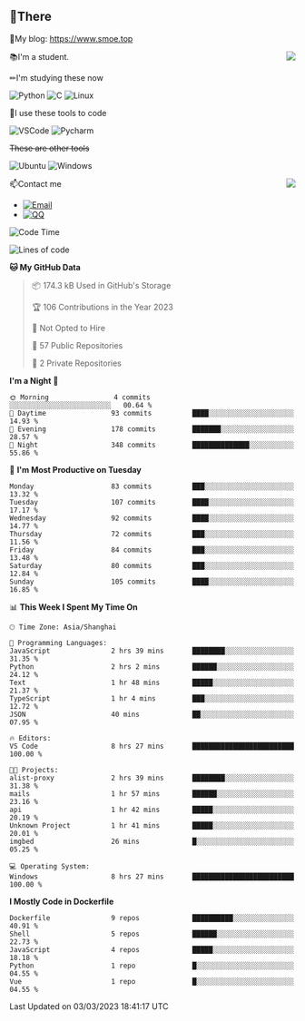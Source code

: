 
## 👏There

📰My blog: https://www.smoe.top

<img align="right" src="https://github-readme-stats.vercel.app/api/top-langs/?username=AkashiCoin"/>


📚I'm a student.

✏I'm studying these now

![Python](https://img.shields.io/badge/-Python-blue?style=flat-square&logo=Python&logoColor=fff)
![C](https://img.shields.io/badge/-C-585858?style=flat-square&logo=C&logoColor=fff)
![Linux](https://img.shields.io/badge/-Linux-black?style=flat-square&logo=Linux&logoColor=fff)

🔨I use these tools to code

![VSCode](https://img.shields.io/badge/-VSCode-blue?style=flat-square&logo=visualstudiocode&logoColor=fff)
![Pycharm](https://img.shields.io/badge/-Pycharm-green?style=flat-square&logo=pycharm&logoColor=fff)

 ~~These are other tools~~

![Ubuntu](https://img.shields.io/badge/-Ubuntu-orange?style=flat-square&logo=Ubuntu&logoColor=fff)
![Windows](https://img.shields.io/badge/-Windows-blue?style=flat-square&logo=Windows&logoColor=fff)

<img align="right" src="https://github-readme-stats.vercel.app/api?username=AkashiCoin" />


📫Contact me

* [![Email](https://img.shields.io/badge/Email-l1040186796@gmail.com-1?style=social&logoColor=fff)](mailto:l1040186796@gmail.com)
* [![QQ](https://img.shields.io/badge/QQ-1040186796-1?style=social&logoColor=fff)](tencent://AddContact/?fromId=45&fromSubId=1&subcmd=all&uin=1040186796&website=www.oicqzone.com)

<!--START_SECTION:waka-->
![Code Time](http://img.shields.io/badge/Code%20Time-602%20hrs%2017%20mins-blue)

![Lines of code](https://img.shields.io/badge/From%20Hello%20World%20I%27ve%20Written-109.1%20thousand%20lines%20of%20code-blue)

**🐱 My GitHub Data** 

> 📦 174.3 kB Used in GitHub's Storage 
 > 
> 🏆 106 Contributions in the Year 2023
 > 
> 🚫 Not Opted to Hire
 > 
> 📜 57 Public Repositories 
 > 
> 🔑 2 Private Repositories 
 > 
**I'm a Night 🦉** 

```text
🌞 Morning                4 commits           ░░░░░░░░░░░░░░░░░░░░░░░░░   00.64 % 
🌆 Daytime                93 commits          ████░░░░░░░░░░░░░░░░░░░░░   14.93 % 
🌃 Evening                178 commits         ███████░░░░░░░░░░░░░░░░░░   28.57 % 
🌙 Night                  348 commits         ██████████████░░░░░░░░░░░   55.86 % 
```
📅 **I'm Most Productive on Tuesday** 

```text
Monday                   83 commits          ███░░░░░░░░░░░░░░░░░░░░░░   13.32 % 
Tuesday                  107 commits         ████░░░░░░░░░░░░░░░░░░░░░   17.17 % 
Wednesday                92 commits          ████░░░░░░░░░░░░░░░░░░░░░   14.77 % 
Thursday                 72 commits          ███░░░░░░░░░░░░░░░░░░░░░░   11.56 % 
Friday                   84 commits          ███░░░░░░░░░░░░░░░░░░░░░░   13.48 % 
Saturday                 80 commits          ███░░░░░░░░░░░░░░░░░░░░░░   12.84 % 
Sunday                   105 commits         ████░░░░░░░░░░░░░░░░░░░░░   16.85 % 
```


📊 **This Week I Spent My Time On** 

```text
🕑︎ Time Zone: Asia/Shanghai

💬 Programming Languages: 
JavaScript               2 hrs 39 mins       ████████░░░░░░░░░░░░░░░░░   31.35 % 
Python                   2 hrs 2 mins        ██████░░░░░░░░░░░░░░░░░░░   24.12 % 
Text                     1 hr 48 mins        █████░░░░░░░░░░░░░░░░░░░░   21.37 % 
TypeScript               1 hr 4 mins         ███░░░░░░░░░░░░░░░░░░░░░░   12.72 % 
JSON                     40 mins             ██░░░░░░░░░░░░░░░░░░░░░░░   07.95 % 

🔥 Editors: 
VS Code                  8 hrs 27 mins       █████████████████████████   100.00 % 

🐱‍💻 Projects: 
alist-proxy              2 hrs 39 mins       ████████░░░░░░░░░░░░░░░░░   31.38 % 
mails                    1 hr 57 mins        ██████░░░░░░░░░░░░░░░░░░░   23.16 % 
api                      1 hr 42 mins        █████░░░░░░░░░░░░░░░░░░░░   20.19 % 
Unknown Project          1 hr 41 mins        █████░░░░░░░░░░░░░░░░░░░░   20.01 % 
imgbed                   26 mins             █░░░░░░░░░░░░░░░░░░░░░░░░   05.25 % 

💻 Operating System: 
Windows                  8 hrs 27 mins       █████████████████████████   100.00 % 
```

**I Mostly Code in Dockerfile** 

```text
Dockerfile               9 repos             ██████████░░░░░░░░░░░░░░░   40.91 % 
Shell                    5 repos             ██████░░░░░░░░░░░░░░░░░░░   22.73 % 
JavaScript               4 repos             █████░░░░░░░░░░░░░░░░░░░░   18.18 % 
Python                   1 repo              █░░░░░░░░░░░░░░░░░░░░░░░░   04.55 % 
Vue                      1 repo              █░░░░░░░░░░░░░░░░░░░░░░░░   04.55 % 
```




 Last Updated on 03/03/2023 18:41:17 UTC
<!--END_SECTION:waka-->
